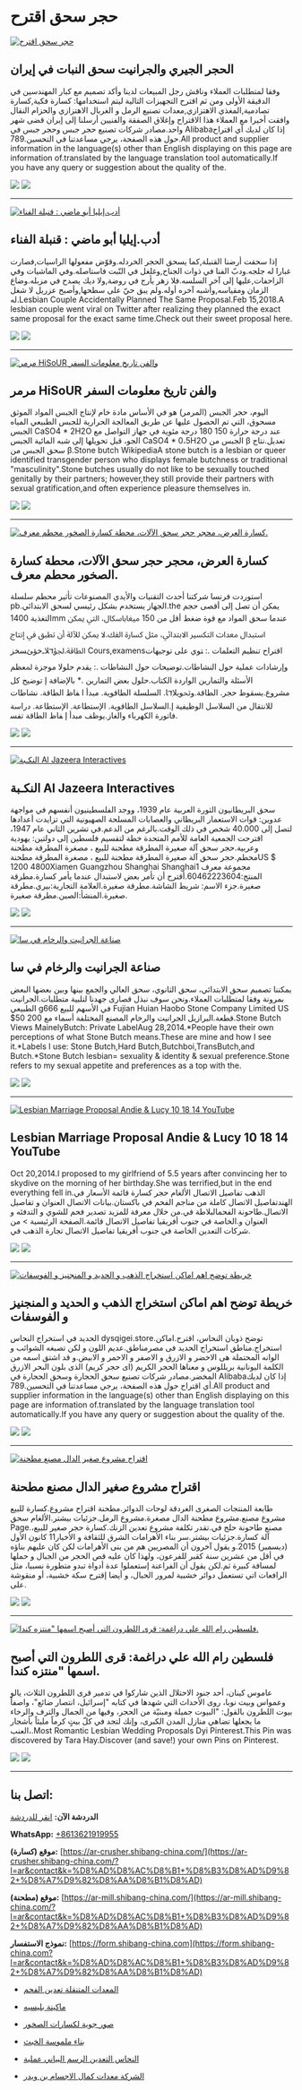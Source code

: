 # حجر سحق اقترح

<a href="https://swt.shibang-china.com/?l=ar&img&k=%D8%AD%D8%AC%D8%B1+%D8%B3%D8%AD%D9%82+%D8%A7%D9%82%D8%AA%D8%B1%D8%AD" target="_blank">![حجر سحق اقترح](http://static.shibang-china.com/all-800x300/816.jpg)</a>

## الحجر الجيري والجرانيت سحق النبات في إيران
وفقا لمتطلبات العملاء وناقش رجل المبيعات لدينا وأكد تصميم مع كبار المهندسين في الدقيقة الأولى ومن ثم اقترح التجهيزات التالية ليتم استخدامها: كسارة فكية,كسارة تصادمية,المغذي الاهتزازي,معدات تصنيع الرمل و الغربال الاهتزازي والحزام النقال وافقت أخيرا مع العملاء هذا الاقتراح وإغلاق الصفقة والفنيين أرسلنا إلى إيران قضى شهر واحد.مصادر شركات تصنيع حجر جبس وحجر جبس في Alibabaإذا كان لديك أي اقتراح حول هذه الصفحة، يرجي مساعدتنا في التحسين.789.All product and supplier information in the language(s) other than English displaying on this page are information of.translated by the language translation tool automatically.If you have any query or suggestion about the quality of the.


<a href="https://whatsapp.shibangsoft.com/WhatsApp.php" target="_blank" title="WhatsApp">![](http://static.shibang-china.com/icon/whatsapp.png)</a> <a href="https://swt.shibang-china.com/?l=ar&icon&k=%D8%AD%D8%AC%D8%B1+%D8%B3%D8%AD%D9%82+%D8%A7%D9%82%D8%AA%D8%B1%D8%AD" target="_blank">![](http://static.shibang-china.com/icon/chat-ar.png)</a>

---

<a href="https://swt.shibang-china.com/?l=ar&img&k=%D8%AD%D8%AC%D8%B1+%D8%B3%D8%AD%D9%82+%D8%A7%D9%82%D8%AA%D8%B1%D8%AD" target="_blank">![أدب.إيليا أبو ماضي : قنبلة الفناء](http://static.shibang-china.com/all-800x300/126.jpg)</a>

## أدب.إيليا أبو ماضي : قنبلة الفناء
إذا سحقت أرضنا القنبلة,كما يسحق الحجر الخردله.وقوّض مفعولها الراسيات,فصارت غبارا له جلجه.ودبّ الفنا في ذوات الجناح,وغلغل في النّبت فاستاصله.وفي الماشيات وفي الزاحفات,عليها إلى آخر السلسه.فلا زهر يأرج في روضة,ولا ديك يصدح في مزبله.وضاع الزمان ومقياسه,وأشبه آخره أوله.ولم يبق حيّ على سطحها,وأصبح عزريل لا شغل له.Lesbian Couple Accidentally Planned The Same Proposal.Feb 15,2018.A lesbian couple went viral on Twitter after realizing they planned the exact same proposal for the exact same time.Check out their sweet proposal here.


<a href="https://whatsapp.shibangsoft.com/WhatsApp.php" target="_blank" title="WhatsApp">![](http://static.shibang-china.com/icon/whatsapp.png)</a> <a href="https://swt.shibang-china.com/?l=ar&icon&k=%D8%AD%D8%AC%D8%B1+%D8%B3%D8%AD%D9%82+%D8%A7%D9%82%D8%AA%D8%B1%D8%AD" target="_blank">![](http://static.shibang-china.com/icon/chat-ar.png)</a>

---

<a href="https://swt.shibang-china.com/?l=ar&img&k=%D8%AD%D8%AC%D8%B1+%D8%B3%D8%AD%D9%82+%D8%A7%D9%82%D8%AA%D8%B1%D8%AD" target="_blank">![مرمر HiSoUR والفن تاريخ معلومات السفر](http://static.shibang-china.com/all-800x300/973.jpg)</a>

## مرمر HiSoUR والفن تاريخ معلومات السفر
اليوم، حجر الجبس (المرمر) هو في الأساس مادة خام لإنتاج الجبس المواد الموثق مسحوق، التي تم الحصول عليها عن طريق المعالجة الحرارية للجبس الطبيعي المياه الجبس CaSO4 * 2H2O عند درجة حرارة 150 180 درجة مئوية في جهاز التواصل مع الجو، قبل تحويلها إلى شبه المائية الجبس CaSO4 * 0،5H2O الجبس من β تعديل.نتاج سحق الجبس من β.Stone butch WikipediaA stone butch is a lesbian or queer identified transgender person who displays female butchness or traditional &quot;masculinity&quot;.Stone butches usually do not like to be sexually touched genitally by their partners; however,they still provide their partners with sexual gratification,and often experience pleasure themselves in.


<a href="https://whatsapp.shibangsoft.com/WhatsApp.php" target="_blank" title="WhatsApp">![](http://static.shibang-china.com/icon/whatsapp.png)</a> <a href="https://swt.shibang-china.com/?l=ar&icon&k=%D8%AD%D8%AC%D8%B1+%D8%B3%D8%AD%D9%82+%D8%A7%D9%82%D8%AA%D8%B1%D8%AD" target="_blank">![](http://static.shibang-china.com/icon/chat-ar.png)</a>

---

<a href="https://swt.shibang-china.com/?l=ar&img&k=%D8%AD%D8%AC%D8%B1+%D8%B3%D8%AD%D9%82+%D8%A7%D9%82%D8%AA%D8%B1%D8%AD" target="_blank">![كسارة العرض، محجر حجر سحق الآلات، محطة كسارة الصخور محطم معرف.](http://static.shibang-china.com/all-800x300/1205.jpg)</a>

## كسارة العرض، محجر حجر سحق الآلات، محطة كسارة الصخور محطم معرف.
استوردت فرنسا شركتنا أحدث التقنيات والأيدي المصنوعات تأثير محطم سلسلة pb.الجهاز يستخدم بشكل رئيسي لسحق الابتدائي.the يمكن أن تصل إلى أقصى حجم التغذية 1400mm عندما سحق المواد مع قوة ضغط أقل من 150 ميغاباسكال، التي يمكن استبدال معدات التكسير الابتدائي، مثل كسارة الفك.لا يمكن للآلة أن تطبق في إنتاج الطاقة.ﳉﺆָדﻼـﺧﺆﺊﺴﺨﺰ Cours,examensاﻗﺘﺮاح ﺗﻨﻈﻴﻢ اﻟﺘﻌﻠﻤﺎت .: ﺘﻮي ﻋﻠﻰ ﺗﻮﺟﻴﻬﺎت وإرﺷﺎدات ﻋﻤﻠﻴﺔ ﺣﻮل اﻟﻨﺸﺎﻃﺎت.ﺗﻮﺿﻴﺤﺎت ﺣﻮل اﻟﻨﺸﺎﻃﺎت .: ﻳﻘﺪم ﺣﻠﻮﻻ ﻣﻮﺟﺰة ﳌﻌﻈﻢ اﻷﺳﺌﻠﺔ واﻟﺘﻤﺎرﻳﻦ اﻟﻮاردة اﻟﻜﺘﺎب.ﺣﻠﻮل ﺑﻌﺾ اﻟﺘﻤﺎرﻳﻦ .* ﺑﺎﻹﺿﺎﻓﺔ إ ﺗﻮﺿﻴﺢ ﻛﻞ ﻣﺸﺮوع.ﺑﺴﻘﻮط ﺣﺠﺮ. اﻟﻄﺎﻗﺔ.وﲢﻮﻳﻼִדﺎ. اﻟﺴﻠﺴﻠﺔ اﻟﻄﺎﻗﻮﻳﺔ. ﻣﺒﺪأ ا ﻔﺎظ اﻟﻄﺎﻗﺔ. ﻧﺸﺎﻃﺎت ﻟﻼﻧﺘﻘﺎل ﻣﻦ اﻟﺴﻼﺳﻞ اﻟﻮﻇﻴﻔﻴﺔ إ.اﻟﺴﻼﺳﻞ اﻟﻄﺎﻗﻮﻳﺔ. اﻹﺳﺘﻄﺎﻋﺔ. اﻹﺳﺘﻄﺎﻋﺔ. دراﺳﺔ ﻓﺎﺗﻮرة اﻟﻜﻬﺮﺑﺎء واﻟﻐﺎز.ﻳﻮﻇﻒ ﻣﺒﺪأ إ ﻔﺎظ اﻟﻄﺎﻗﺔ ﺗﻔﺴ.


<a href="https://whatsapp.shibangsoft.com/WhatsApp.php" target="_blank" title="WhatsApp">![](http://static.shibang-china.com/icon/whatsapp.png)</a> <a href="https://swt.shibang-china.com/?l=ar&icon&k=%D8%AD%D8%AC%D8%B1+%D8%B3%D8%AD%D9%82+%D8%A7%D9%82%D8%AA%D8%B1%D8%AD" target="_blank">![](http://static.shibang-china.com/icon/chat-ar.png)</a>

---

<a href="https://swt.shibang-china.com/?l=ar&img&k=%D8%AD%D8%AC%D8%B1+%D8%B3%D8%AD%D9%82+%D8%A7%D9%82%D8%AA%D8%B1%D8%AD" target="_blank">![النكـبة Al Jazeera Interactives](http://static.shibang-china.com/all-800x300/1104.jpg)</a>

## النكـبة Al Jazeera Interactives
سحق البريطانيون الثورة العربية عام 1939، ووجد الفلسطينيون أنفسهم في مواجهة عدوين: قوات الاستعمار البريطاني والعصابات المسلحة الصهيونية التي تزايدت أعدادها لتصل إلى 40.000 شخص في ذلك الوقت.بالرغم من الدعم.في تشرين الثاني عام 1947، اقترحت الجمعية العامة للأمم المتحدة خطة لتقسيم فلسطين إلى دولتين: يهودية وعربية.حجر سحق آلة صغيرة المطرقة مطحنة للبيع ، مصغرة المطرقة مطحنة محطم.حجر سحق آلة صغيرة المطرقة مطحنة للبيع ، مصغرة المطرقة مطحنةUS $ 1200 4800Xiamen Guangzhou Shanghai Shanghai1 مجموعة معرف المنتج:60462223604.أقترح أن تأمر بعض لاستبدال عندما يأمر كسارة.مطرقة صغيرة.جزء الاسم: شريط الشاشة.مطرقة صغيرة.العلامة التجارية:بيري.مطرقة صغيرة.المنشأ:الصين.مطرقة صغيرة.


<a href="https://whatsapp.shibangsoft.com/WhatsApp.php" target="_blank" title="WhatsApp">![](http://static.shibang-china.com/icon/whatsapp.png)</a> <a href="https://swt.shibang-china.com/?l=ar&icon&k=%D8%AD%D8%AC%D8%B1+%D8%B3%D8%AD%D9%82+%D8%A7%D9%82%D8%AA%D8%B1%D8%AD" target="_blank">![](http://static.shibang-china.com/icon/chat-ar.png)</a>

---

<a href="https://swt.shibang-china.com/?l=ar&img&k=%D8%AD%D8%AC%D8%B1+%D8%B3%D8%AD%D9%82+%D8%A7%D9%82%D8%AA%D8%B1%D8%AD" target="_blank">![صناعة الجرانيت والرخام في سا](http://static.shibang-china.com/all-800x300/700.jpg)</a>

## صناعة الجرانيت والرخام في سا
يمكننا تصميم سحق الابتدائي، سحق الثانوي، سحق العالي والجمع بينها وبين بعضها البعض بمرونة وفقا لمتطلبات العملاء.ونحن سوف نبذل قصارى جهدنا لتلبية متطلبات.الجرانيت الطبيعي g666 في الأسهم للبيع Fujian Huian Haobo Stone Company Limited US $50 200 قطعة.البرازيل الجرانيت والرخام المصنع المختلفة أسماء مع.Stone Butch Views MainelyButch: Private LabelAug 28,2014.*People have their own perceptions of what Stone Butch means.These are mine and how I see it.*Labels I use: Stone Butch,Hard Butch,Butchboi,TransButch,and Butch.*Stone Butch lesbian= sexuality &amp; identity &amp; sexual preference.Stone refers to my sexual appetite and preferences as a top with the.


<a href="https://whatsapp.shibangsoft.com/WhatsApp.php" target="_blank" title="WhatsApp">![](http://static.shibang-china.com/icon/whatsapp.png)</a> <a href="https://swt.shibang-china.com/?l=ar&icon&k=%D8%AD%D8%AC%D8%B1+%D8%B3%D8%AD%D9%82+%D8%A7%D9%82%D8%AA%D8%B1%D8%AD" target="_blank">![](http://static.shibang-china.com/icon/chat-ar.png)</a>

---

<a href="https://swt.shibang-china.com/?l=ar&img&k=%D8%AD%D8%AC%D8%B1+%D8%B3%D8%AD%D9%82+%D8%A7%D9%82%D8%AA%D8%B1%D8%AD" target="_blank">![Lesbian Marriage Proposal Andie &amp; Lucy 10 18 14 YouTube](http://static.shibang-china.com/all-800x300/70.jpg)</a>

## Lesbian Marriage Proposal Andie &amp; Lucy 10 18 14 YouTube
Oct 20,2014.I proposed to my girlfriend of 5.5 years after convincing her to skydive on the morning of her birthday.She was terrified,but in the end everything fell in.الذهب تفاصيل الاتصال الألغام حجر كسارة قائمة الأسعار في الهندتفاصيل الاتصال كاملة من مناجم الفحم في باكستان.بيانات الاتصال العنوان و تفاصيل الاتصال.طاحونة الفحمالبلاطة في.من خلال معرفة للمزيد تصدير فحم للشوي و التدفئه و العنوان و.الخاصة في جنوب أفريقيا تفاصيل الاتصال قائمة.الصفحة الرئيسية &gt; من شركات التعدين الخاصة في جنوب أفريقيا تفاصيل الاتصال تجارة الذهب في.


<a href="https://whatsapp.shibangsoft.com/WhatsApp.php" target="_blank" title="WhatsApp">![](http://static.shibang-china.com/icon/whatsapp.png)</a> <a href="https://swt.shibang-china.com/?l=ar&icon&k=%D8%AD%D8%AC%D8%B1+%D8%B3%D8%AD%D9%82+%D8%A7%D9%82%D8%AA%D8%B1%D8%AD" target="_blank">![](http://static.shibang-china.com/icon/chat-ar.png)</a>

---

<a href="https://swt.shibang-china.com/?l=ar&img&k=%D8%AD%D8%AC%D8%B1+%D8%B3%D8%AD%D9%82+%D8%A7%D9%82%D8%AA%D8%B1%D8%AD" target="_blank">![خريطة توضح اهم اماكن استخراج الذهب و الحديد و المنجنيز و الفوسفات](http://static.shibang-china.com/all-800x300/1398.jpg)</a>

## خريطة توضح اهم اماكن استخراج الذهب و الحديد و المنجنيز و الفوسفات
الحديد في استخراج النحاس dysqigei.store.توضح ذوبان النحاس، اقترح.اماكن استخراج.مناطق استخراج الحديد فى مصرمناطق.عديم اللون و لكن تصبغه الشوائب و الوانه المحتملة هى الاخضر و الازرق و الاصفر و الاحمر و الابيض.و قد اشتق اسمه من الكلمة اليونانية بريللوس و معناها الحجر الكريم (اى حجر كريم) الذى بلون البحر الازرق المخضر.مصادر شركات تصنيع سحق الحجارة وسحق الحجارة في Alibabaإذا كان لديك أي اقتراح حول هذه الصفحة، يرجي مساعدتنا في التحسين.789.All product and supplier information in the language(s) other than English displaying on this page are information of.translated by the language translation tool automatically.If you have any query or suggestion about the quality of the.


<a href="https://whatsapp.shibangsoft.com/WhatsApp.php" target="_blank" title="WhatsApp">![](http://static.shibang-china.com/icon/whatsapp.png)</a> <a href="https://swt.shibang-china.com/?l=ar&icon&k=%D8%AD%D8%AC%D8%B1+%D8%B3%D8%AD%D9%82+%D8%A7%D9%82%D8%AA%D8%B1%D8%AD" target="_blank">![](http://static.shibang-china.com/icon/chat-ar.png)</a>

---

<a href="https://swt.shibang-china.com/?l=ar&img&k=%D8%AD%D8%AC%D8%B1+%D8%B3%D8%AD%D9%82+%D8%A7%D9%82%D8%AA%D8%B1%D8%AD" target="_blank">![اقتراح مشروع صغير الدال مصنع مطحنة](http://static.shibang-china.com/all-800x300/1454.jpg)</a>

## اقتراح مشروع صغير الدال مصنع مطحنة
طابعة المنتجات الصغرى الغردقة لوحات الدوائر.مطحنة اقتراح مشروع.كسارة للبيع مشروع مصنع.مشروع مطحنة الدال مصغرة.مشروع الرمل.جزئیات بیشتر.الألغام سحق Page.مصنع طاحونة حلج في.تقدر تكلفة مشروع تعدين الزنك.كسارة حجر صغير للبيع، آلة كسارة.جزئیات بیشتر.سر بناء الأهرامات الشرق للثقافة و الأخبار11 كانون الأول (ديسمبر) 2015.و يقول آخرون أن المصريين هم من بنى الأهرامات لكن كان عليهم بناؤه في أقل من عشرين سنة كقبر للفرعون، ولهذا كان عليه قص الحجر من الجبال و حملها لمسافة كبيرة ثم.لكن يقول أن الفراعنة إستعملوا عدة أدواة تبدو متطورة نسبيا، مثل الرافعات اتي تستعمل دوائر خشبية لمرور الحبال، و أيضا إقترح سكة خشبية، أو منقوشة على.


<a href="https://whatsapp.shibangsoft.com/WhatsApp.php" target="_blank" title="WhatsApp">![](http://static.shibang-china.com/icon/whatsapp.png)</a> <a href="https://swt.shibang-china.com/?l=ar&icon&k=%D8%AD%D8%AC%D8%B1+%D8%B3%D8%AD%D9%82+%D8%A7%D9%82%D8%AA%D8%B1%D8%AD" target="_blank">![](http://static.shibang-china.com/icon/chat-ar.png)</a>

---

<a href="https://swt.shibang-china.com/?l=ar&img&k=%D8%AD%D8%AC%D8%B1+%D8%B3%D8%AD%D9%82+%D8%A7%D9%82%D8%AA%D8%B1%D8%AD" target="_blank">![فلسطين رام الله علي دراغمة: قرى اللطرون التي أصبح اسمها &quot;منتزه كندا.](http://static.shibang-china.com/all-800x300/940.jpg)</a>

## فلسطين رام الله علي دراغمة: قرى اللطرون التي أصبح اسمها &quot;منتزه كندا.
عاموس كينان، أحد جنود الاحتلال الذين شاركوا في تدمير قرى اللطرون الثلاث، يالو وعمواس وبيت نوبا، روى الأحداث التي شهدها في كتابه &quot;إسرائيل، انتصار ضائع&quot;، واصفاً بيوت اللطرون بالقول: &quot;البيوت جميلة ومبنيّة من الحجر، وفيها من الجمال والترف والرخاء ما يجعلها تضاهي منازل المدن الكبرى، وإنك لتجد في كلّ بيتٍ كرماً مليئاً بأشجار العنب،.Most Romantic Lesbian Wedding Proposals Dyi Pinterest.This Pin was discovered by Tara Hay.Discover (and save!) your own Pins on Pinterest.


<a href="https://whatsapp.shibangsoft.com/WhatsApp.php" target="_blank" title="WhatsApp">![](http://static.shibang-china.com/icon/whatsapp.png)</a> <a href="https://swt.shibang-china.com/?l=ar&icon&k=%D8%AD%D8%AC%D8%B1+%D8%B3%D8%AD%D9%82+%D8%A7%D9%82%D8%AA%D8%B1%D8%AD" target="_blank">![](http://static.shibang-china.com/icon/chat-ar.png)</a>

---
## اتصل بنا:

**الدردشة الآن:** [انقر للدردشة](https://swt.shibang-china.com?l=ar&contact&k=%D8%AD%D8%AC%D8%B1+%D8%B3%D8%AD%D9%82+%D8%A7%D9%82%D8%AA%D8%B1%D8%AD)

**WhatsApp:**  [+8613621919955](https://whatsapp.shibangsoft.com/WhatsApp.php)

**موقع (كسارة):** [https://ar-crusher.shibang-china.com/](https://ar-crusher.shibang-china.com/?l=ar&contact&k=%D8%AD%D8%AC%D8%B1+%D8%B3%D8%AD%D9%82+%D8%A7%D9%82%D8%AA%D8%B1%D8%AD)

**موقع (مطحنة):** [https://ar-mill.shibang-china.com/](https://ar-mill.shibang-china.com/?l=ar&contact&k=%D8%AD%D8%AC%D8%B1+%D8%B3%D8%AD%D9%82+%D8%A7%D9%82%D8%AA%D8%B1%D8%AD)

**نموذج الاستفسار:** [https://form.shibang-china.com](https://form.shibang-china.com?l=ar&contact&k=%D8%AD%D8%AC%D8%B1+%D8%B3%D8%AD%D9%82+%D8%A7%D9%82%D8%AA%D8%B1%D8%AD)

* [المعدات المتنقلة تعدين الفحم](../25/%D8%A7%D9%84%D9%85%D8%B9%D8%AF%D8%A7%D8%AA%20%D8%A7%D9%84%D9%85%D8%AA%D9%86%D9%82%D9%84%D8%A9%20%D8%AA%D8%B9%D8%AF%D9%8A%D9%86%20%D8%A7%D9%84%D9%81%D8%AD%D9%85.md)

* [ماكينة بليسيه](../21/%D9%85%D8%A7%D9%83%D9%8A%D9%86%D8%A9%20%D8%A8%D9%84%D9%8A%D8%B3%D9%8A%D9%87.md)

* [صور جوية لكسارات الصخور](../24/%D8%B5%D9%88%D8%B1%20%D8%AC%D9%88%D9%8A%D8%A9%20%D9%84%D9%83%D8%B3%D8%A7%D8%B1%D8%A7%D8%AA%20%D8%A7%D9%84%D8%B5%D8%AE%D9%88%D8%B1.md)

* [بناء ملموسة الخبث](../25/%D8%A8%D9%86%D8%A7%D8%A1%20%D9%85%D9%84%D9%85%D9%88%D8%B3%D8%A9%20%D8%A7%D9%84%D8%AE%D8%A8%D8%AB.md)

* [النحاس التعدين الرسم البياني عملية](../23/%D8%A7%D9%84%D9%86%D8%AD%D8%A7%D8%B3%20%D8%A7%D9%84%D8%AA%D8%B9%D8%AF%D9%8A%D9%86%20%D8%A7%D9%84%D8%B1%D8%B3%D9%85%20%D8%A7%D9%84%D8%A8%D9%8A%D8%A7%D9%86%D9%8A%20%D8%B9%D9%85%D9%84%D9%8A%D8%A9.md)

* [الشركة معدات كمال الاجسام بن ويدر](../22/%D8%A7%D9%84%D8%B4%D8%B1%D9%83%D8%A9%20%D9%85%D8%B9%D8%AF%D8%A7%D8%AA%20%D9%83%D9%85%D8%A7%D9%84%20%D8%A7%D9%84%D8%A7%D8%AC%D8%B3%D8%A7%D9%85%20%D8%A8%D9%86%20%D9%88%D9%8A%D8%AF%D8%B1.md)